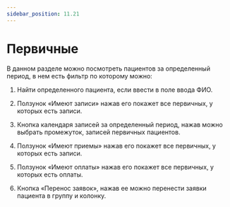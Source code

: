 ```yaml
---
sidebar_position: 11.21
---
```


# Первичные

<!-- ![Модуль "reports_1"](assets/reports/1.png) -->


В данном разделе можно посмотреть пациентов за определенный период, в нем есть фильтр по которому можно:

1)	Найти определенного пациента, если ввести в поле ввода ФИО.
<!-- ![Модуль "reports_1"](assets/reports/1.png) -->


2)	Ползунок «Имеют записи» нажав его покажет все первичных, у которых есть записи.
<!-- ![Модуль "reports_1"](assets/reports/1.png) -->


3)	Кнопка календаря записей за определенный период, нажав можно выбрать промежуток, записей первичных пациентов.
<!-- ![Модуль "reports_1"](assets/reports/1.png) -->

4)	Ползунок «Имеют приемы» нажав его покажет все первичных, у которых есть записи.
<!-- ![Модуль "reports_1"](assets/reports/1.png) -->

5)	Ползунок «Имеют оплаты» нажав его покажет все первичных, у которых есть оплаты.
<!-- ![Модуль "reports_1"](assets/reports/1.png) -->

6)	Кнопка «Перенос заявок», нажав ее можно перенести заявки пациента в группу и колонку.

<!-- ![Модуль "reports_1"](assets/reports/1.png) -->
